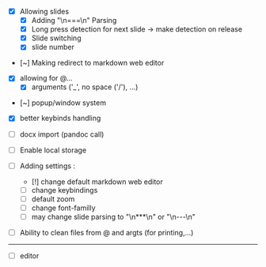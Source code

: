 - [x] Allowing slides
    - [x] Adding "\n===\n" Parsing
    - [x] Long press detection for next slide -> make detection on release
    - [x] Slide switching
    - [x] slide number

- [~] Making redirect to markdown web editor

- [x] allowing for @... 
    - [x] arguments ('_', no space ('/'), ...)

- [~] popup/window system
- [x] better keybinds handling
- [ ] docx import (pandoc call)

- [ ] Enable local storage
- [ ] Adding settings : 
    - [!] change default markdown web editor
    - [ ] change keybindings
    - [ ] default zoom
    - [ ] change font-familly
    - [ ] may change slide parsing to "\n***\n" or "\n---\n"

- [ ] Ability to clean files from @ and argts (for printing,...)

---

- [ ] editor
